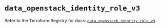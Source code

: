 # `data_openstack_identity_role_v3`

Refer to the Terraform Registry for docs: [`data_openstack_identity_role_v3`](https://registry.terraform.io/providers/terraform-provider-openstack/openstack/1.54.1/docs/data-sources/identity_role_v3).
